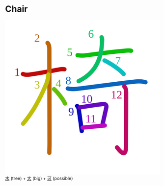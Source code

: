 # Chair
![6905](../kanji-colorize/6905.svg)
[木](木.md) (tree) + [大](大.md) (big) + [可](可.md) (possible)
